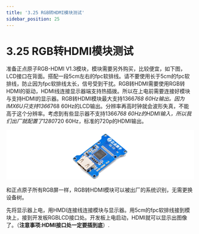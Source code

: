```yaml
---
title: '3.25 RGB转HDMI模块测试'
sidebar_position: 25
---
```


# 3.25 RGB转HDMI模块测试

准备正点原子RGB-HDMI V1.3模块，模块需要另外购买，比较便宜，如下图，LCD接口在背面。搭配一段5cm左右的fpc软排线。请不要使用长于5cm的fpc软排线，防止因为fpc软排线太长，信号受到干扰。RGB转HDMI需要使用RGB转HDMI的驱动，HDMI线连接显示器端支持热插拨。所以在上电前需要连接好模块与支持HDMI的显示器。RGB转HDMI模块最大支持1366*768 60Hz输出。因为IMX6U只支持1366*768 60Hz的LCD输出。分辨率再高时钟就会波形失真，不能高于这个分辨率。考虑到有些显示器不支持1366*768 60Hz的HDMI输入，所以我们出厂就配置了1280*720 60Hz，标准的720p的HDMI输出。

![3.25.1](./img/3.25.1.png)

和正点原子所有RGB屏一样，RGB转HDMI模块可以被出厂的系统识别，无需更换设备树。

先将显示器上电，用HMDI连接线连接模块与显示器。用5cm的fpc软排线接到模块上，接到开发板RGBLCD接口处。开发板上电启动，HDMI就可以显示出图像了。（**注意事项:HDMI接口处一定要插到底**）.




